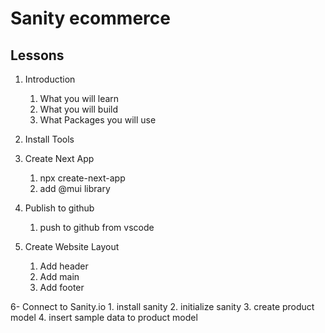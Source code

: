 # Sanity ecommerce

## Lessons

1. Introduction
   1. What you will learn
   2. What you will build
   3. What Packages you will use
2. Install Tools

3. Create Next App
   1. npx create-next-app
   2. add @mui library

4. Publish to github
   1. push to github from vscode

5. Create Website Layout 
    1. Add header
    2. Add main
    3. Add footer

6- Connect to Sanity.io
    1. install sanity
    2. initialize sanity
    3. create product model
    4. insert sample data to product model


    
